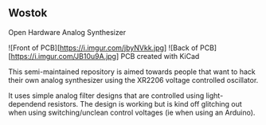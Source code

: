 ## Wostok
Open Hardware Analog Synthesizer

![Front of PCB][https://i.imgur.com/jbyNVkk.jpg]
![Back of PCB][https://i.imgur.com/JB10u9A.jpg]
PCB created with KiCad

This semi-maintained repository is aimed towards people that want to hack their own analog synthesizer using the XR2206 voltage controlled oscillator. 

It uses simple analog filter designs that are controlled using light-dependend resistors. The design is working but is kind off glitching out when using switching/unclean control voltages (ie when using an Arduino).
